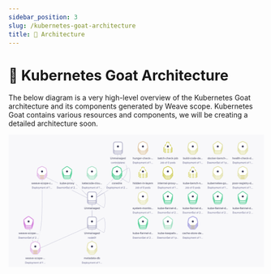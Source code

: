 ```yaml
---
sidebar_position: 3
slug: /kubernetes-goat-architecture
title: 📐 Architecture
---
```


# 📐 Kubernetes Goat Architecture

The below diagram is a very high-level overview of the Kubernetes Goat architecture and its components generated by Weave scope. Kubernetes Goat contains various resources and components, we will be creating a detailed architecture soon.

![](scenarios/images/kubernetes-goat-architecture.png)
